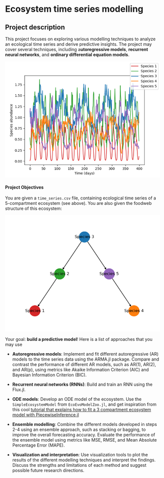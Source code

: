 # Ecosystem time series modelling

## Project description
This project focuses on exploring various modelling techniques to analyze an ecological time series and derive predictive insights. The project may cover several techniques, including a**utoregressive models**, **recurrent neural networks**, and **ordinary differential equation models**. 

![](img/time_series.png)

#### Project Objectives
You are given a `time_series.csv` file, containing ecological time series of a 5-compartment ecosystem (see above). You are also given the foodweb structure of this ecosystem:

![](img/trophic_network.png)


Your goal: **build a predictive model**! Here is a list of approaches that you may use

- **Autoregressive models**: Implement and fit different autoregressive (AR) models to the time series data using the ARMA.jl package. Compare and contrast the performance of different AR models, such as AR(1), AR(2), and AR(p), using metrics like Akaike Information Criterion (AIC) and Bayesian Information Criterion (BIC).

- **Recurrent neural networks (RNNs)**: Build and train an RNN using the Flux.jl.

- **ODE models**: Develop an ODE model of the ecosystem. Use the `SimpleEcosystemModel` from `EcoEvoModelZoo.jl`, and get inspiration from this cool [tutorial that explains how to fit a 3 compartment ecosystem model with PiecewiseInference.jl](https://vboussange.github.io/post/piecewiseinference/) 

- **Ensemble modelling**: Combine the different models developed in steps 2-4 using an ensemble approach, such as stacking or bagging, to improve the overall forecasting accuracy. Evaluate the performance of the ensemble model using metrics like MSE, RMSE, and Mean Absolute Percentage Error (MAPE).

- **Visualization and interpretation**: Use visualization tools to plot the results of the different modelling techniques and interpret the findings. Discuss the strengths and limitations of each method and suggest possible future research directions.


